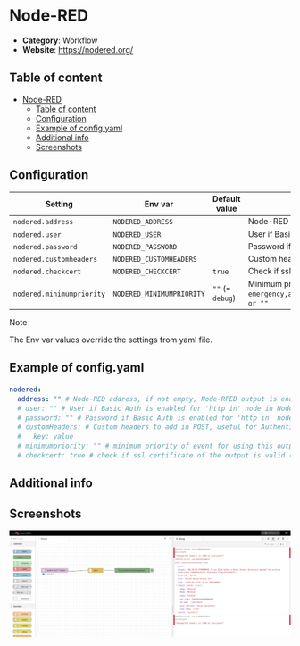 # Node-RED

- **Category**: Workflow
- **Website**: https://nodered.org/

## Table of content

- [Node-RED](#node-red)
  - [Table of content](#table-of-content)
  - [Configuration](#configuration)
  - [Example of config.yaml](#example-of-configyaml)
  - [Additional info](#additional-info)
  - [Screenshots](#screenshots)

## Configuration

| Setting                   | Env var                   | Default value    | Description                                                                                                                         |
| ------------------------- | ------------------------- | ---------------- | ----------------------------------------------------------------------------------------------------------------------------------- |
| `nodered.address`         | `NODERED_ADDRESS`         |                  | Node-RED address, if not empty, Node-RED output is **enabled**                                                                      |
| `nodered.user`            | `NODERED_USER`            |                  | User if Basic Auth is enabled for 'http in' node in Node-RED                                                                        |
| `nodered.password`        | `NODERED_PASSWORD`        |                  | Password if Basic Auth is enabled for 'http in' node in Node-RED                                                                    |
| `nodered.customheaders`   | `NODERED_CUSTOMHEADERS`   |                  | Custom headers for the POST request                                                                                                 |
| `nodered.checkcert`       | `NODERED_CHECKCERT`       | `true`           | Check if ssl certificate of the output is valid                                                                                     |
| `nodered.minimumpriority` | `NODERED_MINIMUMPRIORITY` | `""` (= `debug`) | Minimum priority of event for using this output, order is `emergency,alert,critical,error,warning,notice,informational,debug or ""` |

> [!NOTE]
The Env var values override the settings from yaml file.

## Example of config.yaml

```yaml
nodered:
  address: "" # Node-RED address, if not empty, Node-RFED output is enabled
  # user: "" # User if Basic Auth is enabled for 'http in' node in Node-RED
  # password: "" # Password if Basic Auth is enabled for 'http in' node in Node-RED
  # customHeaders: # Custom headers to add in POST, useful for Authentication
  #   key: value
  # minimumpriority: "" # minimum priority of event for using this output, order is emergency|alert|critical|error|warning|notice|informational|debug or "" (default)
  # checkcert: true # check if ssl certificate of the output is valid (default: true)
```

## Additional info

## Screenshots

![node-red example](images/node-red.png)